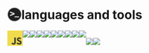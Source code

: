 ﻿# <img width="32px" align="left" src="https://raw.githubusercontent.com/github/explore/d92924b1d925bb134e308bd29c9de6c302ed3beb/topics/terminal/terminal.png"> languages and tools
<img height="35px" align="left" src="https://raw.githubusercontent.com/github/explore/80688e429a7d4ef2fca1e82350fe8e3517d3494d/topics/javascript/javascript.png">
<img height="35px" align="left" src="https://media.tproger.ru/uploads/2022/04/node_js_icon-cover-icon-original.png">
<img height="35px" align="left" src="https://cdn-icons-png.flaticon.com/512/154/154878.png">
<img height="35px" align="left" src="https://upload.wikimedia.org/wikipedia/commons/thumb/d/db/Npm-logo.svg/1200px-Npm-logo.svg.png">
<img height="35px" align="left" src="https://upload.wikimedia.org/wikipedia/commons/thumb/1/1a/JetBrains_Logo_2016.svg/1200px-JetBrains_Logo_2016.svg.png">
<img height="35px" align="left" src="https://camo.githubusercontent.com/d55d8a7f07a103454ebb77b653d9600ce27e011f78395d9713b432c8c011c76a/68747470733a2f2f646973636f72642e6a732e6f72672f7374617469632f6c6f676f2e737667">
<img height="35px" align="left" src="https://upload.wikimedia.org/wikipedia/commons/thumb/b/b2/Bootstrap_logo.svg/512px-Bootstrap_logo.svg.png">
<img height="35px" align="left" src="https://upload.wikimedia.org/wikipedia/commons/a/ad/Figma-1-logo.png">
<img height="35px" align="left" src="https://upload.wikimedia.org/wikipedia/commons/thumb/9/9a/Visual_Studio_Code_1.35_icon.svg/2048px-Visual_Studio_Code_1.35_icon.svg.png">
<img height="35px" align="left" src="https://cdn-icons-png.flaticon.com/512/5968/5968254.png">
<br>

<img height="35px" align="left" src="https://git-scm.com/images/logos/downloads/Git-Logo-2Color.png">
<img height="35px" align="left" src="https://upload.wikimedia.org/wikipedia/commons/thumb/2/27/PHP-logo.svg/2560px-PHP-logo.svg.png">

